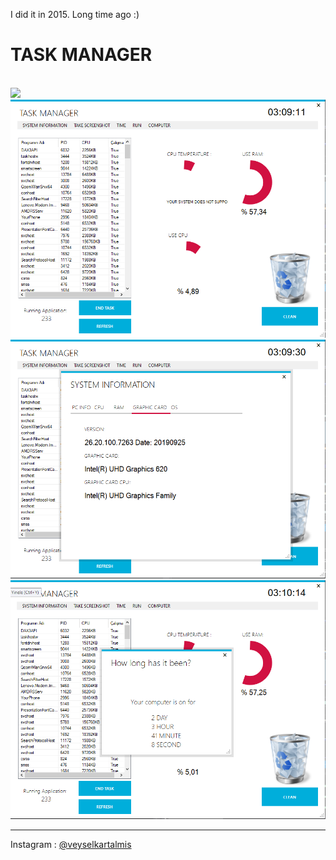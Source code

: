 I did it in 2015. Long time ago :)

<h1>TASK MANAGER</h1>
<br>
<img src="loading.png">
<br>
<img src="tm1.png">
<br>
<img src="tm2.png">
<br>
<img src="tm3.png">
<hr>
<p>
Instagram : <a href="https://www.instagram.com/veyselkartalmis/">@veyselkartalmis</a>
</p>
